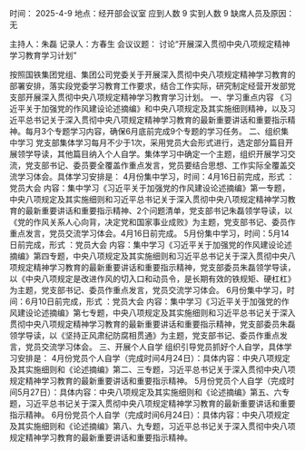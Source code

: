 时间： 2025-4-9                        地点：经开部会议室
应到人数  9                        实到人数   9
缺席人员及原因：
无

主持人：朱磊                         记录人：方春生
会议议题：
讨论“开展深入贯彻中央八项规定精神学习教育学习计划”


按照国铁集团党组、集团公司党委关于开展深入贯彻中央八项规定精神学习教育的部署安排，落实段党委学习教育工作要求，结合工作实际，研究制定经营开发部党支部开展深入贯彻中央八项规定精神学习教育学习计划。
一、学习重点内容
《习近平关于加强党的作风建设论述摘编》和中央八项规定及其实施细则精神，以及习近平总书记关于深入贯彻中央八项规定精神学习教育的最新重要讲话和重要指示精神。每月3个专题学习内容，确保6月底前完成9个专题的学习任务。
二、组织集中学习
党支部集体学习每月不少于1次，采用党员大会形式进行，选定部分篇目开展领学导读，其他篇目纳入个人自学。集体学习中确定一个主题，组织开展学习交流，党支部书记、委员要全覆盖作重点发言，党员要结合思想、工作实际全覆盖交流学习体会。具体学习安排是：
4月份集中学习，时间：4月16日前完成，形式 ：党员大会
内容：集中学习《习近平关于加强党的作风建设论述摘编》第一专题，中央八项规定及其实施细则和习近平总书记关于深入贯彻中央八项规定精神学习教育的最新重要讲话和重要指示精神、2个问题清单，党支部书记朱磊领学导读，以《党的作风关系人心向背，决定党和国家事业成败》为主题，党支部书记、委员作重点发言，党员交流学习体会。4月16日前完成。
5月份集中学习，时间：5月14日前完成，形式 ：党员大会
内容：集中学习《习近平关于加强党的作风建设论述摘编》第四专题，中央八项规定及其实施细则和习近平总书记关于深入贯彻中央八项规定精神学习教育的最新重要讲话和重要指示精神，党支部委员朱磊领学导读，以《中央八项规定是改进作风的切入口和动员令，是长期有效的铁规矩、硬杠杠》为主题，党支部书记、委员作重点发言，党员交流学习体会。
6月份集中学习，时间：6月10日前完成，形式 ：党员大会
内容：集中学习《习近平关于加强党的作风建设论述摘编》第七专题，中央八项规定及其实施细则和习近平总书记关于深入贯彻中央八项规定精神学习教育的最新重要讲话和重要指示精神，党支部委员朱磊领学导读，以《坚持正风肃纪防腐相贯通》为主题，党支部书记、委员作重点发言，党员交流学习体会。
三、开展个人自学
组织引导党员抓好个人自学，具体学习安排是：
4月份党员个人自学（完成时间4月24日）：具体内容：中央八项规定及其实施细则和《论述摘编》第二、三专题，习近平总书记关于深入贯彻中央八项规定精神学习教育的最新重要讲话和重要指示精神。
5月份党员个人自学（完成时间5月27日）：具体内容：中央八项规定及其实施细则和《论述摘编》第五、六专题，习近平总书记关于深入贯彻中央八项规定精神学习教育的最新重要讲话和重要指示精神。
6月份党员个人自学（完成时间6月24日）：具体内容：中央八项规定及其实施细则和《论述摘编》第八、九专题，习近平总书记关于深入贯彻中央八项规定精神学习教育的最新重要讲话和重要指示精神。
